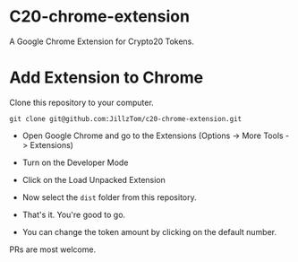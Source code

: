 # C20-chrome-extension
A Google Chrome Extension for Crypto20 Tokens.

# Add Extension to Chrome
Clone this repository to your computer.
```
git clone git@github.com:JillzTom/c20-chrome-extension.git
```

- Open Google Chrome and go to the Extensions
  (Options -> More Tools -> Extensions)

- Turn on the Developer Mode

- Click on the Load Unpacked Extension

- Now select the `dist` folder from this repository.

- That's it. You're good to go. 

- You can change the token amount by clicking on the default number.


PRs are most welcome.
